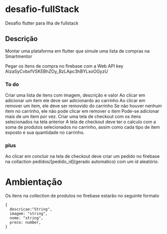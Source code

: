 # desafio-fullStack
Desafio flutter para ilha de fullstack

## Descrição
Montar uma plataforma em flutter que simule uma lista de compras na Smartmentor

Pegar os itens de compra no firebase com a Web API key AIzaSyCvbxfVSKEBhZOy_BzLApc3hBYLxoOGyzU

### To do
 Criar uma lista de itens com imagem, descrição e valor
 Ao clicar em adicionar um item ele deve ser adicionardo ao carrinho
 Ao clicar em remover um item, ele deve ser removido do carrinho
 Se não houver nenhum item no carrinho, ele não pode clicar em remover o item
 Pode-se adicionar mais de um item por vez.
 Criar uma tela de checkout com os itens selecionados na tela anterior
 A tela de checkout deve ter o calculo com a soma de produtos selecionados no carrinho, assim como cada tipo de item exposto e sua quantidade no carrinho.

### plus
 Ao clicar em concluir na tela de checkout deve criar um pedido no firebase na collaction pedidos/[pedido_id](gerado automatico) com um id aleatório.

# Ambientação
Os itens na collection de produtos no firebase estarão no seguinte formato
```
{
  descricao:"String",
  imagem: "string",
  nome: "string",
  preco: number,
}
```
